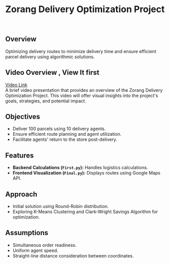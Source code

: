 # Zorang Delivery Optimization Project
&nbsp;
## Overview
Optimizing delivery routes to minimize delivery time and ensure efficient parcel delivery using algorithmic solutions.


## Video Overview , View It first
[Video Link](https://drive.google.com/file/d/1ghKuq9JB6ghYEC_uYYOqSiydfXhYr8fe/view?usp=drive_link)  
A brief video presentation that provides an overview of the Zorang Delivery Optimization Project. This video will offer visual insights into the project's goals, strategies, and potential impact.


## Objectives
- Deliver 100 parcels using 10 delivery agents.
- Ensure efficient route planning and agent utilization.
- Facilitate agents' return to the store post-delivery.


## Features
- **Backend Calculations (`First.py`):** Handles logistics calculations.
- **Frontend Visualization (`Final.py`):** Displays routes using Google Maps API.


## Approach
- Initial solution using Round-Robin distribution.
- Exploring K-Means Clustering and Clark-Wright Savings Algorithm for optimization.


## Assumptions
- Simultaneous order readiness.
- Uniform agent speed.
- Straight-line distance consideration between coordinates.




